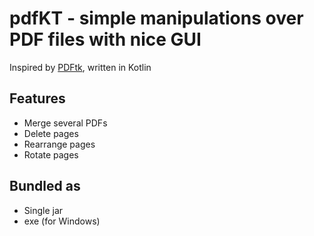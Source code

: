# pdfKT - simple manipulations over PDF files with nice GUI

Inspired by [PDFtk](https://www.pdflabs.com/tools/pdftk-the-pdf-toolkit/), written in Kotlin

## Features

* Merge several PDFs
* Delete pages
* Rearrange pages
* Rotate pages

## Bundled as

* Single jar
* exe (for Windows)

